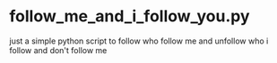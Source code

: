# follow_me_and_i_follow_you.py
just a simple python script to follow who follow me and unfollow who i follow and don't follow me
